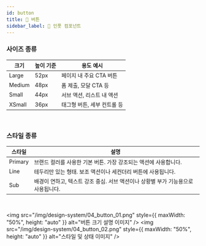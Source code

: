 ```yaml
---
id: button
title: 🔘 버튼
sidebar_label: 🔘 인풋 컴포넌트
---
```


### 사이즈 종류

| 크기     | 높이 기준 | 용도 예시            |
| ------ | ----- | ---------------- |
| Large  | 52px  | 페이지 내 주요 CTA 버튼  |
| Medium | 48px  | 폼 제출, 모달 CTA 등   |
| Small  | 44px  | 서브 액션, 리스트 내 액션  |
| XSmall | 36px  | 태그형 버튼, 세부 컨트롤 등 |

<br/>

### 스타일 종류

| 스타일     | 설명                                              |
| ------- | ----------------------------------------------- |
| Primary | 브랜드 컬러를 사용한 기본 버튼. 가장 강조되는 액션에 사용합니다.           |
| Line    | 테두리만 있는 형태. 보조 액션이나 세컨더리 버튼에 사용됩니다.             |
| Sub     | 배경이 연하고, 텍스트 강조 중심. 서브 액션이나 상황별 부가 기능용으로 사용됩니다. |


<br/>

<img
  src="/img/design-system/04_button_01.png"
  style={{ maxWidth: "50%", height: "auto" }}
  alt="버튼 크기 설명 이미지" />
<img
  src="/img/design-system/04_button_02.png"
  style={{ maxWidth: "50%", height: "auto" }}
  alt="스타일 및 상태 이미지" />